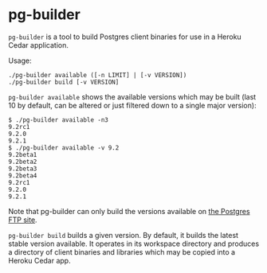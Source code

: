 # pg-builder

`pg-builder` is a tool to build Postgres client binaries
for use in a Heroku Cedar application.

Usage:

    ./pg-builder available ([-n LIMIT] | [-v VERSION])
    ./pg-builder build [-v VERSION]

`pg-builder available` shows the available versions which
may be built (last 10 by default, can be altered or just
filtered down to a single major version):

```
$ ./pg-builder available -n3
9.2rc1
9.2.0
9.2.1
$ ./pg-builder available -v 9.2
9.2beta1
9.2beta2
9.2beta3
9.2beta4
9.2rc1
9.2.0
9.2.1
```

Note that pg-builder can only build the versions available on [the
Postgres FTP site](http://ftp.postgresql.org/pub/source/).

`pg-builder build` builds a given version. By default, it builds the
latest stable version available. It operates in its workspace
directory and produces a directory of client binaries and libraries
which may be copied into a Heroku Cedar app.
